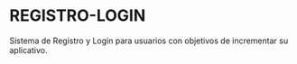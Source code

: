 # REGISTRO-LOGIN
Sistema de Registro y Login para usuarios con objetivos de incrementar su aplicativo.
